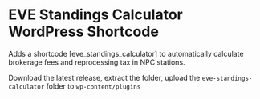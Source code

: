 # EVE Standings Calculator WordPress Shortcode

Adds a shortcode [eve_standings_calculator] to automatically calculate brokerage fees and reprocessing tax in NPC stations.

Download the latest release, extract the folder, upload the `eve-standings-calculator` folder to `wp-content/plugins`
